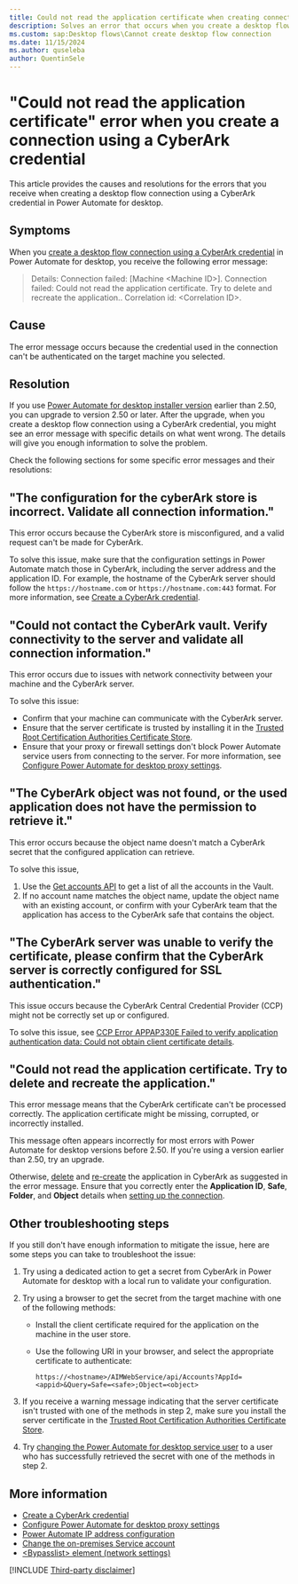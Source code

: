```yaml
---
title: Could not read the application certificate when creating connection with CyberArk credential
description: Solves an error that occurs when you create a desktop flow connection using a CyberArk credential in Microsoft Power Automate.
ms.custom: sap:Desktop flows\Cannot create desktop flow connection
ms.date: 11/15/2024
ms.author: quseleba 
author: QuentinSele
---
```

# "Could not read the application certificate" error when you create a connection using a CyberArk credential

This article provides the causes and resolutions for the errors that you receive when creating a desktop flow connection using a CyberArk credential in Power Automate for desktop.

## Symptoms

When you [create a desktop flow connection using a CyberArk credential](/power-automate/desktop-flows/desktop-flow-connections#option-1-select-credential) in Power Automate for desktop, you receive the following error message:

> Details: Connection failed: [Machine \<Machine ID>]. Connection failed: Could not read the application certificate. Try to delete and recreate the application.. Correlation id: \<Correlation ID>.

## Cause

The error message occurs because the credential used in the connection can't be authenticated on the target machine you selected.

## Resolution

If you use [Power Automate for desktop installer version](/power-platform/released-versions/power-automate-desktop#all-power-automate-desktop-versions) earlier than 2.50, you can upgrade to version 2.50 or later. After the upgrade, when you create a desktop flow connection using a CyberArk credential, you might see an error message with specific details on what went wrong. The details will give you enough information to solve the problem.

Check the following sections for some specific error messages and their resolutions:

## "The configuration for the cyberArk store is incorrect. Validate all connection information."

This error occurs because the CyberArk store is misconfigured, and a valid request can't be made for CyberArk.

To solve this issue, make sure that the configuration settings in Power Automate match those in CyberArk, including the server address and the application ID. For example, the hostname of the CyberArk server should follow the `https://hostname.com` or `https://hostname.com:443` format. For more information, see [Create a CyberArk credential](/power-automate/desktop-flows/create-cyberark-credential#create-a-cyberark-credential-1).

## "Could not contact the CyberArk vault. Verify connectivity to the server and validate all connection information."

This error occurs due to issues with network connectivity between your machine and the CyberArk server.

To solve this issue:

- Confirm that your machine can communicate with the CyberArk server.
- Ensure that the server certificate is trusted by installing it in the [Trusted Root Certification Authorities Certificate Store](/windows-hardware/drivers/install/trusted-root-certification-authorities-certificate-store).
- Ensure that your proxy or firewall settings don't block Power Automate service users from connecting to the server. For more information, see [Configure Power Automate for desktop proxy settings](/power-automate/desktop-flows/how-to/proxy-settings).

## "The CyberArk object was not found, or the used application does not have the permission to retrieve it."

This error occurs because the object name doesn't match a CyberArk secret that the configured application can retrieve.

To solve this issue,

1. Use the [Get accounts API](https://docs.cyberark.com/pam-self-hosted/latest/en/content/sdk/getaccounts.htm?tocpath=Developer%7CREST%20APIs%7CAccounts%7C_____1) to get a list of all the accounts in the Vault.
1. If no account name matches the object name, update the object name with an existing account, or confirm with your CyberArk team that the application has access to the CyberArk safe that contains the object.

## "The CyberArk server was unable to verify the certificate, please confirm that the CyberArk server is correctly configured for SSL authentication."

This issue occurs because the CyberArk Central Credential Provider (CCP) might not be correctly set up or configured.

To solve this issue, see [CCP Error APPAP330E Failed to verify application authentication data: Could not obtain client certificate details](https://community.cyberark.com/s/article/CCP-Error-APPAP330E-Failed-to-verify-application-authentication-data-Could-not-obtain-client-certificate-details).

## "Could not read the application certificate. Try to delete and recreate the application."

This error message means that the CyberArk certificate can't be processed correctly. The application certificate might be missing, corrupted, or incorrectly installed.

This message often appears incorrectly for most errors with Power Automate for desktop versions before 2.50. If you're using a version earlier than 2.50, try an upgrade.

Otherwise, [delete](https://docs.cyberark.com/identity/latest/en/content/applications/appsadminportal/appremove.htm) and [re-create](https://docs.cyberark.com/credential-providers/13.0/en/content/common/adding-applications.htm) the application in CyberArk as suggested in the error message. Ensure that you correctly enter the **Application ID**, **Safe**, **Folder**, and **Object** details when [setting up the connection](/power-automate/desktop-flows/create-cyberark-credential#create-a-cyberark-credential-1).

## Other troubleshooting steps

If you still don't have enough information to mitigate the issue, here are some steps you can take to troubleshoot the issue:

1. Try using a dedicated action to get a secret from CyberArk in Power Automate for desktop with a local run to validate your configuration.
1. Try using a browser to get the secret from the target machine with one of the following methods:

    - Install the client certificate required for the application on the machine in the user store.
    - Use the following URI in your browser, and select the appropriate certificate to authenticate:

      `https://<hostname>/AIMWebService/api/Accounts?AppId=<appid>&Query=Safe=<safe>;Object=<object>`

1. If you receive a warning message indicating that the server certificate isn't trusted with one of the methods in step 2, make sure you install the server certificate in the [Trusted Root Certification Authorities Certificate Store](/windows-hardware/drivers/install/trusted-root-certification-authorities-certificate-store).

1. Try [changing the Power Automate for desktop service user](/power-automate/desktop-flows/troubleshoot#change-the-on-premises-service-account) to a user who has successfully retrieved the secret with one of the methods in step 2.

## More information

- [Create a CyberArk credential](/power-automate/desktop-flows/create-cyberark-credential)
- [Configure Power Automate for desktop proxy settings](/power-automate/desktop-flows/how-to/proxy-settings)
- [Power Automate IP address configuration](/power-automate/ip-address-configuration)
- [Change the on-premises Service account](/power-automate/desktop-flows/troubleshoot#change-the-on-premises-service-account)
- [\<Bypasslist> element (network settings)](/dotnet/framework/configure-apps/file-schema/network/bypasslist-element-network-settings)

[!INCLUDE [Third-party disclaimer](../../../includes/third-party-disclaimer.md)]

